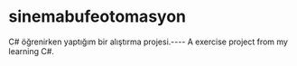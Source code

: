 # sinemabufeotomasyon
C# öğrenirken yaptığım bir alıştırma projesi.---- A exercise project from my learning C#.
